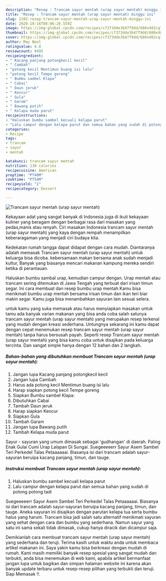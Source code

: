 ```yaml
---
description: "Resep : Trancam sayur mentah (urap sayur mentah) minggu ini"
title: "Resep : Trancam sayur mentah (urap sayur mentah) minggu ini"
slug: 2102-resep-trancam-sayur-mentah-urap-sayur-mentah-minggu-ini
date: 2020-10-16T08:06:20.559Z
image: https://img-global.cpcdn.com/recipes/cf373dde3b47f9dd/680x482cq70/trancam-sayur-mentah-urap-sayur-mentah-foto-resep-utama.jpg
thumbnail: https://img-global.cpcdn.com/recipes/cf373dde3b47f9dd/680x482cq70/trancam-sayur-mentah-urap-sayur-mentah-foto-resep-utama.jpg
cover: https://img-global.cpcdn.com/recipes/cf373dde3b47f9dd/680x482cq70/trancam-sayur-mentah-urap-sayur-mentah-foto-resep-utama.jpg
author: May Neal
ratingvalue: 4.8
reviewcount: 9495
recipeingredient:
- " Kacang panjang potongkecil kecil"
- " Cambah"
- "potong kecil Mentimun buang isi lalu"
- "potong kecil Tempe goreng"
- " Bumbu sambel Klapa"
- " Cabai"
- " Daun jeruk"
- " Kencur"
- " Gula"
- " Garam"
- " Bawang putih"
- " Kelapa muda parut"
recipeinstructions:
- "Haluskan bumbu sambel kecuali kelapa parut"
- "Lalu campur dengan kelapa parut dan semua bahan yang sudah di potong potong tadi"
categories:
- Recipe
tags:
- trancam
- sayur
- mentah

katakunci: trancam sayur mentah 
nutrition: 139 calories
recipecuisine: American
preptime: "PT40M"
cooktime: "PT54M"
recipeyield: "2"
recipecategory: Dessert

---
```



![Trancam sayur mentah (urap sayur mentah)](https://img-global.cpcdn.com/recipes/cf373dde3b47f9dd/680x482cq70/trancam-sayur-mentah-urap-sayur-mentah-foto-resep-utama.jpg)

Kekayaan adat yang sangat banyak di Indonesia juga di ikuti kekayaan kuliner yang beragam dengan berbagai rasa dari masakan yang pedas,manis atau renyah. Ciri masakan Indonesia trancam sayur mentah (urap sayur mentah) yang kaya dengan rempah menampilkan keberaragaman yang menjadi ciri budaya kita.


Kedekatan rumah tangga dapat didapat dengan cara mudah. Diantaranya adalah memasak Trancam sayur mentah (urap sayur mentah) untuk keluarga bisa dicoba. kebersamaan makan bersama anak sudah menjadi kultur, Banyak yang biasanya mencari makanan kampung mereka sendiri ketika di perantauan.

Haluskan bumbu sambal urap, kemudian campur dengan. Urap mentah atau trancam sering ditemukan di Jawa Tengah yang terbuat dari irisan timun segar. Ini cara membuat dan resep bumbu urap mentah Kamu bisa menikmati bumbu urap mentah bersama irisan timun dan ikan teri biar makin segar. Kamu juga bisa menambahkan sayuran lain sesuai selera.

untuk kamu yang suka memasak atau harus menyiapkan masakan untuk tamu ada banyak varian makanan yang bisa anda coba salah satunya trancam sayur mentah (urap sayur mentah) yang merupakan resep terkenal yang mudah dengan kreasi sederhana. Untungnya sekarang ini kamu dapat dengan cepat menemukan resep trancam sayur mentah (urap sayur mentah) tanpa harus bersusah payah.
Seperti resep Trancam sayur mentah (urap sayur mentah) yang bisa kamu coba untuk disajikan pada keluarga tercinta. Dan sangat simple hanya dengan 12 bahan dan 2 langkah.


<!--inarticleads1-->

##### Bahan-bahan yang dibutuhkan membuat Trancam sayur mentah (urap sayur mentah):

1. Jangan lupa  Kacang panjang potongkecil kecil
1. Jangan lupa  Cambah
1. Harus ada potong kecil Mentimun buang isi lalu
1. Harap siapkan potong kecil Tempe goreng
1. Siapkan  Bumbu sambel Klapa:
1. Dibutuhkan  Cabai
1. Tambah  Daun jeruk
1. Harap siapkan  Kencur
1. Siapkan  Gula
1. Tambah  Garam
1. Jangan lupa  Bawang putih
1. Tambah  Kelapa muda parut


Sayur - sayuran yang umum dimasak sebagai &#39;gudhangan&#39; di daerah. Paling Enak Gulai Cumi Urap Lalapan Di Sungai. Suegeeeeerr Sayur Asem Sambel Teri Perkedel Talas Petaaaaaai. Biasanya isi dari trancam adalah sayur-sayuran beruipa kacang panjang, timun, dan tauge. 

<!--inarticleads2-->

##### Instruksi membuat  Trancam sayur mentah (urap sayur mentah):

1. Haluskan bumbu sambel kecuali kelapa parut
1. Lalu campur dengan kelapa parut dan semua bahan yang sudah di potong potong tadi


Suegeeeeerr Sayur Asem Sambel Teri Perkedel Talas Petaaaaaai. Biasanya isi dari trancam adalah sayur-sayuran beruipa kacang panjang, timun, dan tauge. Aneka sayuran ini disajikan dengan parutan kelapa tua serta bumbu halus yang harum. Trancam bisa jadi salah satu alternatif menikmati sayuran yang sehat dengan cara dan bumbu yang sederhana. Namun sayur yang satu ini sama sekali tidak dimasak, cukup hanya diracik dan dicampur saja. 

Demikianlah cara membuat trancam sayur mentah (urap sayur mentah) yang sederhana dan teruji. Terima kasih untuk waktu anda untuk membaca artikel makanan ini. Saya yakin kamu bisa berkreasi dengan mudah di rumah. Kami masih memiliki banyak resep spesial yang sangat mudah dan terbukti, anda bisa menemukan di web kami, apabila artikel bermanfaat jangan lupa untuk bagikan dan simpan halaman website ini karena akan banyak update terbaru untuk resep-resep pilihan yang terbukti dan teruji. Siap Memasak !!. 
